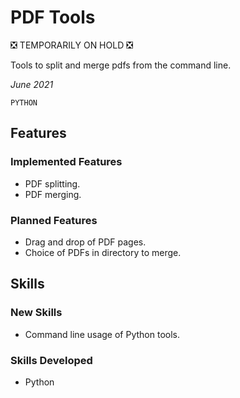# **PDF Tools**

:negative_squared_cross_mark: TEMPORARILY ON HOLD :negative_squared_cross_mark:

Tools to split and merge pdfs from the command line.

_June 2021_

```PYTHON```

## **Features** 

### **Implemented Features**

* PDF splitting.
* PDF merging.

### **Planned Features**

* Drag and drop of PDF pages.
* Choice of PDFs in directory to merge.

## **Skills**

### **New Skills**

* Command line usage of Python tools.

### **Skills Developed**

* Python
